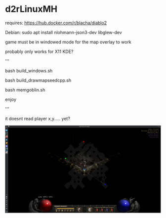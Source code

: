 # d2rLinuxMH


requires: https://hub.docker.com/r/blacha/diablo2

Debian: sudo apt install nlohmann-json3-dev libglew-dev


game must be in windowed mode for the map overlay to work

probably only works for X11 KDE?


'''

bash build_windows.sh

bash build_drawmapseedcpp.sh

bash memgoblin.sh

enjoy

'''



it doesnt read player x,y..... yet?

![picture of maphack](image.png)

